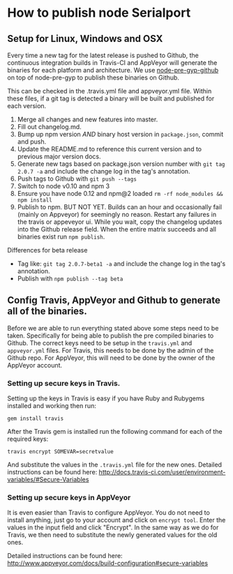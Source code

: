 How to publish node Serialport
=========================================

## Setup for Linux, Windows and OSX

Every time a new tag for the latest release is pushed to Github, the continuous integration
builds in Travis-CI and AppVeyor will generate the binaries for each platform and architecture.
We use [node-pre-gyp-github](https://github.com/bchr02/node-pre-gyp-github) on top of node-pre-gyp
to publish these binaries on Github.

This can be checked in the .travis.yml file and appveyor.yml file. Within these files, if a git tag is detected a binary will be built and published for each version.

1. Merge all changes and new features into master.
2. Fill out changelog.md.
3. Bump up npm version *AND* binary host version in `package.json`, commit and push.
4. Update the README.md to reference this current version and to previous major version docs.
5. Generate new tags based on package.json version number with `git tag 2.0.7 -a` and include the change log in the tag's annotation.
6. Push tags to Github with `git push --tags`
7. Switch to node v0.10 and npm 3
8. Ensure you have node 0.12 and npm@2 loaded `rm -rf node_modules && npm install`
9. Publish to npm. BUT NOT YET. Builds can an hour and occasionally fail (mainly on Appveyor) for seemingly no reason. Restart any failures in the travis or appeveyor ui. While you wait, copy the changelog updates into the Github release field. When the entire matrix succeeds and all binaries exist run `npm publish`.

Differences for beta release
* Tag like: `git tag 2.0.7-beta1 -a` and include the change log in the tag's annotation.
* Publish with `npm publish --tag beta`

## Config Travis, AppVeyor and Github to generate all of the binaries.

Before we are able to run everything stated above some steps need to be taken. Specifically for being able to publish the pre compiled binaries to Github. The correct keys need to be setup in the `travis.yml` and `appveyor.yml` files. For Travis, this needs to be done by the admin of the Github repo. For AppVeyor, this will need to be done by the owner of the AppVeyor account.

### Setting up secure keys in Travis.

Setting up the keys in Travis is easy if you have Ruby and Rubygems installed and working then run:

`gem install travis`

After the Travis gem is installed run the following command for each of the required keys:

`travis encrypt SOMEVAR=secretvalue`

And substitute the values in the `.travis.yml` file for the new ones. Detailed instructions can
be found here: http://docs.travis-ci.com/user/environment-variables/#Secure-Variables

### Setting up secure keys in AppVeyor

It is even easier than Travis to configure AppVeyor. You do not need to install anything, just go to your account and click on `encrypt tool`. Enter the values in the input field and click "Encrypt". In the same way as we do for Travis, we then need to substitute the newly generated values for the old ones.

Detailed instructions can be found here: http://www.appveyor.com/docs/build-configuration#secure-variables
